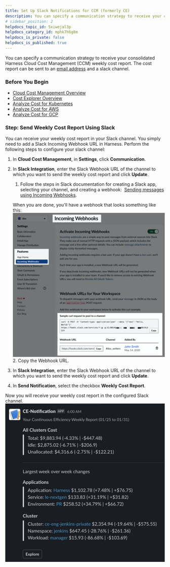 ```yaml
---
title: Set Up Slack Notifications for CCM (formerly CE)
description: You can specify a communication strategy to receive your consolidated Harness Continuous Efficiency (CE) weekly cost report. …
# sidebar_position: 2
helpdocs_topic_id: 5xiwejal3p
helpdocs_category_id: mphk7h6g8m
helpdocs_is_private: false
helpdocs_is_published: true
---
```


You can specify a communication strategy to receive your consolidated Harness Cloud Cost Management (CCM) weekly cost report. The cost report can be sent to an [email address](/article/bkmsz6bi79-set-communications) and a slack channel.

### Before You Begin

* [Cloud Cost Management Overview](/article/rr85306lq8-continuous-efficiency-overview)
* [Cost Explorer Overview](/article/bpo4erm04r-navigating-through-cost-explorer)
* [Analyze Cost for Kubernetes](/article/4rq26sszja-analyze-cost-trends-across-clusters)
* [Analyze Cost for AWS](/article/244q2uv4or-analyze-cost-trends-for-aws)
* [Analyze Cost for GCP](/article/oo4vs4exhz-analyze-cost-for-gcp)

### Step: Send Weekly Cost Report Using Slack

You can receive your weekly cost report in your Slack channel. You simply need to add a Slack Incoming Webhook URL in Harness. Perform the following steps to configure your slack channel:  

1. In **Cloud Cost Management**, in **Settings**, click **Communication**.
2. In **Slack Integration**, enter the Slack Webhook URL of the channel to which you want to send the weekly cost report and click **Update**.
	1. Follow the steps in Slack documentation for creating a Slack app, selecting your channel, and creating a webhook:  [Sending messages using Incoming Webhooks](https://api.slack.com/messaging/webhooks).  
	  
	When you are done, you'll have a webhook that looks something like this:[![](./static/set-up-slack-notifications-00.png)](./static/set-up-slack-notifications-00.png)
	2. Copy the Webhook URL.
3. In **Slack Integration**, enter the Slack Webhook URL of the channel to which you want to send the weekly cost report and click **Update**.
4. In **Send Notification**, select the checkbox **Weekly Cost Report**.  
  
Now you will receive your weekly cost report in the configured Slack channel.![](./static/set-up-slack-notifications-02.jpg)

